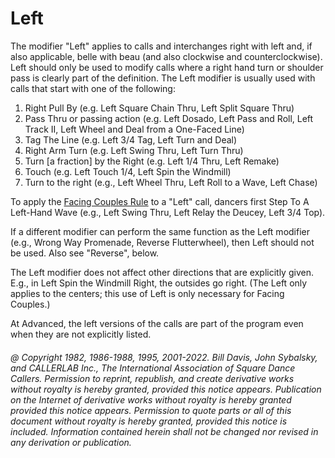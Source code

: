 
# Left

The modifier "Left" applies to calls and interchanges right with left and, if also applicable, belle
with beau (and also clockwise and counterclockwise). Left should only be used to modify calls where
a right hand turn or shoulder pass is clearly part of the definition. The Left modifier is usually used
with calls that start with one of the following:
 
1. Right Pull By (e.g. Left Square Chain Thru, Left Split Square Thru) 
2. Pass Thru or passing action (e.g. Left Dosado, Left Pass and Roll, Left Track II, Left Wheel and Deal from a One-Faced Line) 
3. Tag The Line (e.g. Left 3/4 Tag, Left Turn and Deal) 
4. Right Arm Turn (e.g. Left Swing Thru, Left Turn Thru) 
5. Turn [a fraction] by the Right (e.g. Left 1/4 Thru, Left Remake)
6. Touch (e.g. Left Touch 1/4, Left Spin the Windmill) 
7. Turn to the right (e.g., Left Wheel Thru, Left Roll to a Wave, Left Chase)

To apply the [Facing Couples Rule](../b2/facing_couples_rule.md) to a "Left" call, dancers first Step To A Left-Hand Wave (e.g., Left
Swing Thru, Left Relay the Deucey, Left 3/4 Top).

If a different modifier can perform the same function as the Left modifier (e.g., Wrong Way
Promenade, Reverse Flutterwheel), then Left should not be used. Also see "Reverse", below.

The Left modifier does not affect other directions that are explicitly given. E.g., in Left Spin the
Windmill Right, the outsides go right. (The Left only applies to the centers; this use of Left is only
necessary for Facing Couples.)

At Advanced, the left versions of the calls are part of the program even when they are not explicitly
listed.

###### @ Copyright 1982, 1986-1988, 1995, 2001-2022. Bill Davis, John Sybalsky, and CALLERLAB Inc., The International Association of Square Dance Callers. Permission to reprint, republish, and create derivative works without royalty is hereby granted, provided this notice appears. Publication on the Internet of derivative works without royalty is hereby granted provided this notice appears. Permission to quote parts or all of this document without royalty is hereby granted, provided this notice is included. Information contained herein shall not be changed nor revised in any derivation or publication.